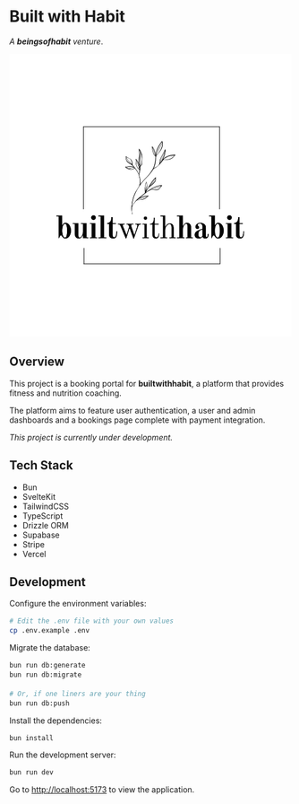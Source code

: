 # Built with Habit

*A **beingsofhabit** venture*.

![Built with Habit](./static/bwh-logo.svg)

## Overview

This project is a booking portal for **builtwithhabit**, a platform that provides fitness and nutrition coaching.  

The platform aims to feature user authentication, a user and admin dashboards and a bookings page complete with payment integration.

*This project is currently under development.*

## Tech Stack

- Bun
- SvelteKit
- TailwindCSS
- TypeScript
- Drizzle ORM
- Supabase
- Stripe
- Vercel

## Development

Configure the environment variables:

```bash
# Edit the .env file with your own values
cp .env.example .env
```

Migrate the database:

```bash
bun run db:generate
bun run db:migrate

# Or, if one liners are your thing
bun run db:push
```

Install the dependencies:

```bash
bun install
```

Run the development server:

```bash
bun run dev
```

Go to [http://localhost:5173](http://localhost:5173) to view the application.
